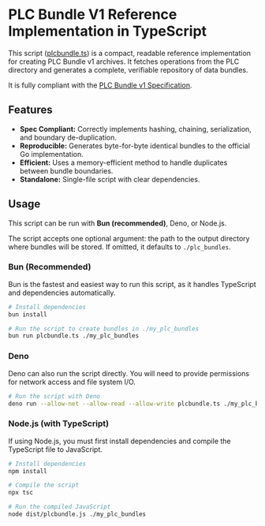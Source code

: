 # PLC Bundle V1 Reference Implementation in TypeScript

This script ([plcbundle.ts](plcbundle.ts)) is a compact, readable reference implementation for creating PLC Bundle v1 archives. It fetches operations from the PLC directory and generates a complete, verifiable repository of data bundles.

It is fully compliant with the [PLC Bundle v1 Specification](https://github.com/atscan/plcbundle/blob/main/SPECIFICATION.md).

## Features

-   **Spec Compliant:** Correctly implements hashing, chaining, serialization, and boundary de-duplication.
-   **Reproducible:** Generates byte-for-byte identical bundles to the official Go implementation.
-   **Efficient:** Uses a memory-efficient method to handle duplicates between bundle boundaries.
-   **Standalone:** Single-file script with clear dependencies.

## Usage

This script can be run with **Bun (recommended)**, Deno, or Node.js.

The script accepts one optional argument: the path to the output directory where bundles will be stored. If omitted, it defaults to `./plc_bundles`.

### Bun (Recommended)

Bun is the fastest and easiest way to run this script, as it handles TypeScript and dependencies automatically.

```sh
# Install dependencies
bun install

# Run the script to create bundles in ./my_plc_bundles
bun run plcbundle.ts ./my_plc_bundles
```

### Deno

Deno can also run the script directly. You will need to provide permissions for network access and file system I/O.

```sh
# Run the script with Deno
deno run --allow-net --allow-read --allow-write plcbundle.ts ./my_plc_bundles
```

### Node.js (with TypeScript)

If using Node.js, you must first install dependencies and compile the TypeScript file to JavaScript.

```sh
# Install dependencies
npm install

# Compile the script
npx tsc

# Run the compiled JavaScript
node dist/plcbundle.js ./my_plc_bundles
```

